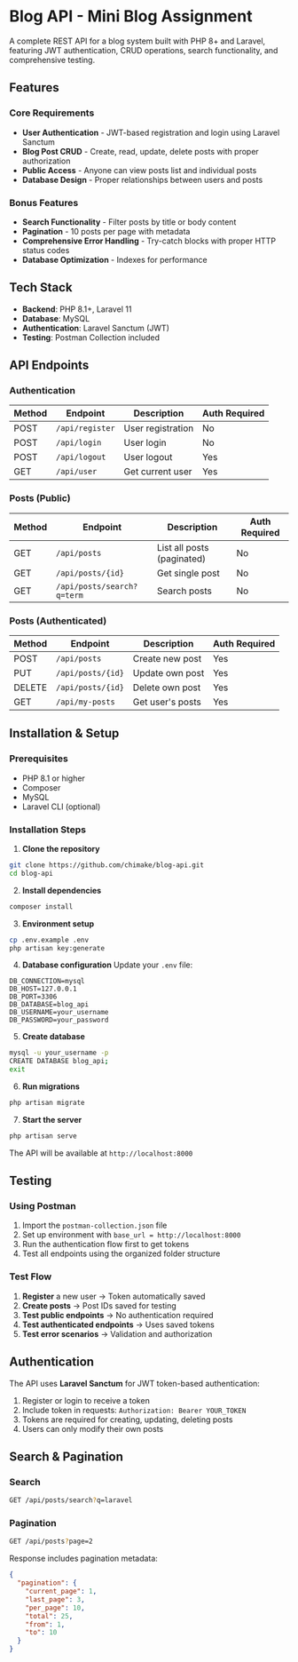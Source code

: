 # Blog API - Mini Blog Assignment

A complete REST API for a blog system built with PHP 8+ and Laravel, featuring JWT authentication, CRUD operations, search functionality, and comprehensive testing.

## Features

### Core Requirements
-  **User Authentication** - JWT-based registration and login using Laravel Sanctum
-  **Blog Post CRUD** - Create, read, update, delete posts with proper authorization
-  **Public Access** - Anyone can view posts list and individual posts
-  **Database Design** - Proper relationships between users and posts

### Bonus Features
-  **Search Functionality** - Filter posts by title or body content
-  **Pagination** - 10 posts per page with metadata
-  **Comprehensive Error Handling** - Try-catch blocks with proper HTTP status codes
-  **Database Optimization** - Indexes for performance

## Tech Stack

- **Backend**: PHP 8.1+, Laravel 11
- **Database**: MySQL
- **Authentication**: Laravel Sanctum (JWT)
- **Testing**: Postman Collection included

## API Endpoints

### Authentication
| Method | Endpoint | Description | Auth Required |
|--------|----------|-------------|---------------|
| POST | `/api/register` | User registration | No |
| POST | `/api/login` | User login | No |
| POST | `/api/logout` | User logout | Yes |
| GET | `/api/user` | Get current user | Yes |

### Posts (Public)
| Method | Endpoint | Description | Auth Required |
|--------|----------|-------------|---------------|
| GET | `/api/posts` | List all posts (paginated) | No |
| GET | `/api/posts/{id}` | Get single post | No |
| GET | `/api/posts/search?q=term` | Search posts | No |

### Posts (Authenticated)
| Method | Endpoint | Description | Auth Required |
|--------|----------|-------------|---------------|
| POST | `/api/posts` | Create new post | Yes |
| PUT | `/api/posts/{id}` | Update own post | Yes |
| DELETE | `/api/posts/{id}` | Delete own post | Yes |
| GET | `/api/my-posts` | Get user's posts | Yes |

##  Installation & Setup

### Prerequisites
- PHP 8.1 or higher
- Composer
- MySQL
- Laravel CLI (optional)

### Installation Steps

1. **Clone the repository**
```bash
git clone https://github.com/chimake/blog-api.git
cd blog-api
```

2. **Install dependencies**
```bash
composer install
```

3. **Environment setup**
```bash
cp .env.example .env
php artisan key:generate
```

4. **Database configuration**
Update your `.env` file:
```env
DB_CONNECTION=mysql
DB_HOST=127.0.0.1
DB_PORT=3306
DB_DATABASE=blog_api
DB_USERNAME=your_username
DB_PASSWORD=your_password
```

5. **Create database**
```bash
mysql -u your_username -p
CREATE DATABASE blog_api;
exit
```

6. **Run migrations**
```bash
php artisan migrate
```

7. **Start the server**
```bash
php artisan serve
```

The API will be available at `http://localhost:8000`


## Testing

### Using Postman
1. Import the `postman-collection.json` file
2. Set up environment with `base_url = http://localhost:8000`
3. Run the authentication flow first to get tokens
4. Test all endpoints using the organized folder structure

### Test Flow
1. **Register** a new user → Token automatically saved
2. **Create posts** → Post IDs saved for testing
3. **Test public endpoints** → No authentication required
4. **Test authenticated endpoints** → Uses saved tokens
5. **Test error scenarios** → Validation and authorization


## Authentication

The API uses **Laravel Sanctum** for JWT token-based authentication:

1. Register or login to receive a token
2. Include token in requests: `Authorization: Bearer YOUR_TOKEN`
3. Tokens are required for creating, updating, deleting posts
4. Users can only modify their own posts

## Search & Pagination

### Search
```bash
GET /api/posts/search?q=laravel
```

### Pagination
```bash
GET /api/posts?page=2
```

Response includes pagination metadata:
```json
{
  "pagination": {
    "current_page": 1,
    "last_page": 3,
    "per_page": 10,
    "total": 25,
    "from": 1,
    "to": 10
  }
}
```

